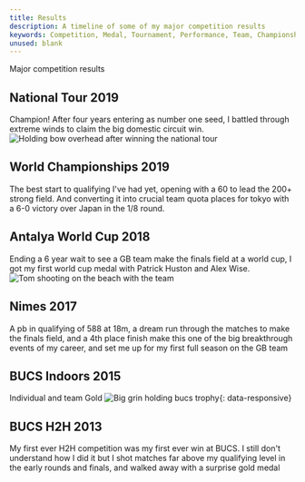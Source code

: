 ```yaml
---
title: Results
description: A timeline of some of my major competition results
keywords: Competition, Medal, Tournament, Performance, Team, Championships
unused: blank
---
```


Major competition results

## National Tour 2019
Champion! After four years entering as number one seed, I battled through extreme winds to claim the big domestic circuit win.
![Holding bow overhead after winning the national tour](t.jpg)

## World Championships 2019
The best start to qualifying I've had yet, opening with a 60 to lead the 200+ strong field. And converting it into crucial team quota places for tokyo with a 6-0 victory over Japan in the 1/8 round.

## Antalya World Cup 2018
Ending a 6 year wait to see a GB team make the finals field at a world cup, I got my first world cup medal with Patrick Huston and Alex Wise.
![Tom shooting on the beach with the team](t.jpg)

## Nimes 2017
A pb in qualifying of 588 at 18m, a dream run through the matches to make the finals field, and a 4th place finish make this one of the big breakthrough events of my career, and set me up for my first full season on the GB team

## BUCS Indoors 2015
Individual and team Gold
![Big grin holding bucs trophy](2015-BUCS-indoor.jpg){: data-responsive}

## BUCS H2H 2013
My first ever H2H competition was my first ever win at BUCS. I still don't understand how I did it but I shot matches far above my qualifying level in the early rounds and finals, and walked away with a surprise gold medal ![]()
